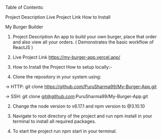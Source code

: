 Table of Contents:

Project Description
Live Project Link
How to Install

My Burger Builder

1. Project Description
   An app to build your own burger, place that order and also view all your orders. ( Demonstrates the basic workflow of ReactJS )

2. Live Project Link
   https://my-burger-app.vercel.app/

3. How to Install the Project
   How to setup locally:-
4. Clone the repository in your system using:

-> HTTP: git clone https://github.com/PuruSharma99/My-Burger-App.git

-> SSH: git clone git@github.com:PuruSharma99/My-Burger-App.git

2. Change the node version to v6.17.1 and npm version to @3.10.10

3. Navigate to root directory of the project and run npm install in your terminal to install all required packages.

4. To start the project run npm start in your terminal.
